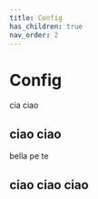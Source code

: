 ```yaml
---
title: Config
has_children: true
nav_order: 2
---
```


# Config 
cia ciao

## ciao ciao

bella pe te 
## ciao ciao ciao 
